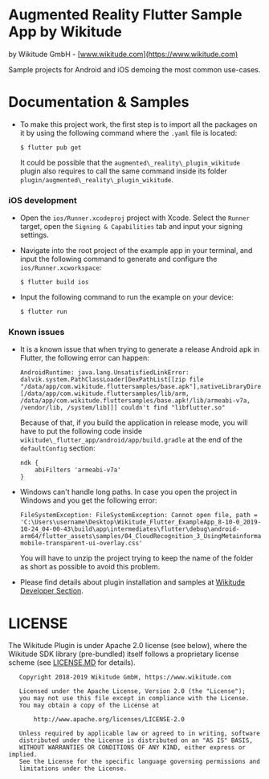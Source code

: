 # Augmented Reality Flutter Sample App by Wikitude

by Wikitude GmbH - [www.wikitude.com](https://www.wikitude.com)

Sample projects for Android and iOS demoing the most common use-cases.

# Documentation & Samples  

* To make this project work, the first step is to import all the packages on it by using the following command where the `.yaml` file is located:

	```
	$ flutter pub get
	```

    It could be possible that the `augmented\_reality\_plugin_wikitude` plugin also requires to call the same command inside its folder `plugin/augmented\_reality\_plugin_wikitude`.

### iOS development

* Open the `ios/Runner.xcodeproj` project with Xcode. Select the `Runner` target, open the `Signing & Capabilities` tab and input your signing settings.

* Navigate into the root project of the example app in your terminal, and input the following command to generate and configure the `ios/Runner.xcworkspace`:

    ```
    $ flutter build ios
    ```

* Input the following command to run the example on your device:

	```
	$ flutter run
	```

### Known issues

* It is a known issue that when trying to generate a release Android apk in Flutter, the following error can happen:

    ```
    AndroidRuntime: java.lang.UnsatisfiedLinkError: dalvik.system.PathClassLoader[DexPathList[[zip file "/data/app/com.wikitude.fluttersamples/base.apk"],nativeLibraryDirectories=[/data/app/com.wikitude.fluttersamples/lib/arm, /data/app/com.wikitude.fluttersamples/base.apk!/lib/armeabi-v7a, /vendor/lib, /system/lib]]] couldn't find "libflutter.so"
    ```

    Because of that, if you build the application in release mode, you will have to put the following code inside `wikitude\_flutter_app/android/app/build.gradle` at the end of the `defaultConfig` section:

    ```
    ndk {
        abiFilters 'armeabi-v7a'
    }
    ```

* Windows can't handle long paths. In case you open the project in Windows and you get the following error:

    ```
    FileSystemException: FileSystemException: Cannot open file, path = 'C:\Users\username\Desktop\Wikitude_Flutter_ExampleApp_8-10-0_2019-10-24_04-00-43\build\app\intermediates\flutter\debug\android-arm64/flutter_assets\samples/04_CloudRecognition_3_UsingMetainformationInTheResponse/jquery/jquery-mobile-transparent-ui-overlay.css'
    ```

    You will have to unzip the project trying to keep the name of the folder as short as possible to avoid this problem.

* Please find details about plugin installation and samples at [Wikitude Developer Section](https://www.wikitude.com/documentation/).

# LICENSE

The Wikitude Plugin is under Apache 2.0 license (see below), where the Wikitude SDK library (pre-bundled) itself follows a proprietary license scheme (see [LICENSE.MD](LICENSE.md) for details).

```
   Copyright 2018-2019 Wikitude GmbH, https://www.wikitude.com

   Licensed under the Apache License, Version 2.0 (the "License");
   you may not use this file except in compliance with the License.
   You may obtain a copy of the License at

       http://www.apache.org/licenses/LICENSE-2.0

   Unless required by applicable law or agreed to in writing, software
   distributed under the License is distributed on an "AS IS" BASIS,
   WITHOUT WARRANTIES OR CONDITIONS OF ANY KIND, either express or implied.
   See the License for the specific language governing permissions and
   limitations under the License.
```
